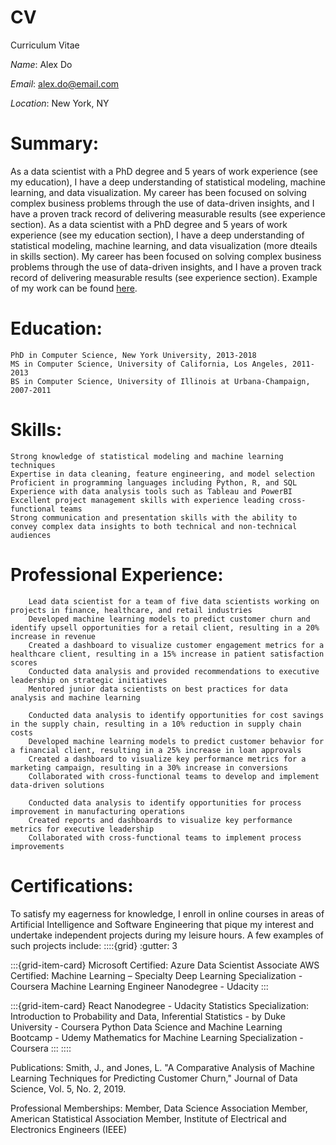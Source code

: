 # CV
Curriculum Vitae

*Name*: Alex Do

*Email*: <u>alex.do@email.com</u>

*Location*: New York, NY

# Summary:
As a data scientist with a PhD degree and 5 years of work experience (see my education), I have a deep understanding of statistical modeling, machine learning, and data visualization. My career has been focused on solving complex business problems through the use of data-driven insights, and I have a proven track record of delivering measurable results (see experience section). As a data scientist with a PhD degree and 5 years of work experience (see my education section), I have a deep understanding of statistical modeling, machine learning, and data visualization (more dteails in skills section). My career has been focused on solving complex business problems through the use of data-driven insights, and I have a proven track record of delivering measurable results (see experience section). Example of my work can be found [here](analysis_example.ipynb).


# Education:
    PhD in Computer Science, New York University, 2013-2018
    MS in Computer Science, University of California, Los Angeles, 2011-2013
    BS in Computer Science, University of Illinois at Urbana-Champaign, 2007-2011

# Skills:
    Strong knowledge of statistical modeling and machine learning techniques
    Expertise in data cleaning, feature engineering, and model selection
    Proficient in programming languages including Python, R, and SQL
    Experience with data analysis tools such as Tableau and PowerBI
    Excellent project management skills with experience leading cross-functional teams
    Strong communication and presentation skills with the ability to convey complex data insights to both technical and non-technical audiences

# Professional Experience:
```{dropdown}**Data Scientist, ABC Corporation, New York, NY, 2018-present**
    Lead data scientist for a team of five data scientists working on projects in finance, healthcare, and retail industries
    Developed machine learning models to predict customer churn and identify upsell opportunities for a retail client, resulting in a 20% increase in revenue
    Created a dashboard to visualize customer engagement metrics for a healthcare client, resulting in a 15% increase in patient satisfaction scores
    Conducted data analysis and provided recommendations to executive leadership on strategic initiatives
    Mentored junior data scientists on best practices for data analysis and machine learning
```

```{dropdown}**Data Scientist, XYZ Corporation, Los Angeles, CA, 2016-2018**
    Conducted data analysis to identify opportunities for cost savings in the supply chain, resulting in a 10% reduction in supply chain costs
    Developed machine learning models to predict customer behavior for a financial client, resulting in a 25% increase in loan approvals
    Created a dashboard to visualize key performance metrics for a marketing campaign, resulting in a 30% increase in conversions
    Collaborated with cross-functional teams to develop and implement data-driven solutions
```

```{dropdown}**Data Analyst, DEF Corporation, Urbana-Champaign, IL, 2011-2016**
    Conducted data analysis to identify opportunities for process improvement in manufacturing operations
    Created reports and dashboards to visualize key performance metrics for executive leadership
    Collaborated with cross-functional teams to implement process improvements
```

# Certifications:
To satisfy my eagerness for knowledge, I enroll in online courses in areas of Artificial Intelligence and Software Engineering that pique my interest and undertake independent projects during my leisure hours. A few examples of such projects include:
::::{grid}
:gutter: 3

:::{grid-item-card}
    Microsoft Certified: Azure Data Scientist Associate
    AWS Certified: Machine Learning – Specialty
    Deep Learning Specialization - Coursera
    Machine Learning Engineer Nanodegree - Udacity
:::

:::{grid-item-card}
    React Nanodegree - Udacity
    Statistics Specialization: Introduction to Probability and Data, Inferential Statistics - by Duke University - Coursera
    Python Data Science and Machine Learning Bootcamp - Udemy
    Mathematics for Machine Learning Specialization - Coursera
:::
::::

Publications:
    Smith, J., and Jones, L. "A Comparative Analysis of Machine Learning Techniques for Predicting Customer Churn," Journal of Data Science, Vol. 5, No. 2, 2019.

Professional Memberships:
    Member, Data Science Association
    Member, American Statistical Association
    Member, Institute of Electrical and Electronics Engineers (IEEE)
